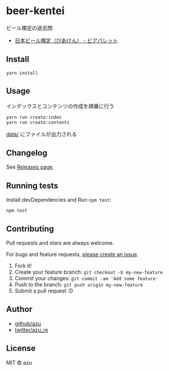 # beer-kentei

ビール検定の過去問

- [日本ビール検定（びあけん） - ビアパレット](https://beerpalette.jp/category/%E6%97%A5%E6%9C%AC%E3%83%93%E3%83%BC%E3%83%AB%E6%A4%9C%E5%AE%9A%EF%BC%88%E3%81%B3%E3%81%82%E3%81%91%E3%82%93%EF%BC%89)

## Install

    yarn install

## Usage

インデックスとコンテンツの作成を順番に行う

    yarn run create:index
    yarn run create:contents
    
[data/](data/) にファイルが出力される


## Changelog

See [Releases page](https://github.com/azu/beer-kentei/releases).

## Running tests

Install devDependencies and Run `npm test`:

    npm test

## Contributing

Pull requests and stars are always welcome.

For bugs and feature requests, [please create an issue](https://github.com/azu/beer-kentei/issues).

1. Fork it!
2. Create your feature branch: `git checkout -b my-new-feature`
3. Commit your changes: `git commit -am 'Add some feature'`
4. Push to the branch: `git push origin my-new-feature`
5. Submit a pull request :D

## Author

- [github/azu](https://github.com/azu)
- [twitter/azu_re](https://twitter.com/azu_re)

## License

MIT © azu
